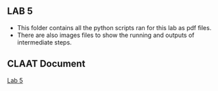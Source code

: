 ## LAB 5

- This folder contains all the python scripts ran for this lab as pdf files.
- There are also images files to show the running and outputs of intermediate steps.

## CLAAT Document
[Lab 5](https://docs.google.com/document/d/1gVMGvn3LrFbWsOvHRgUBSp8GVqsiOp0kstt0m8wjK44/edit?usp=sharing)
